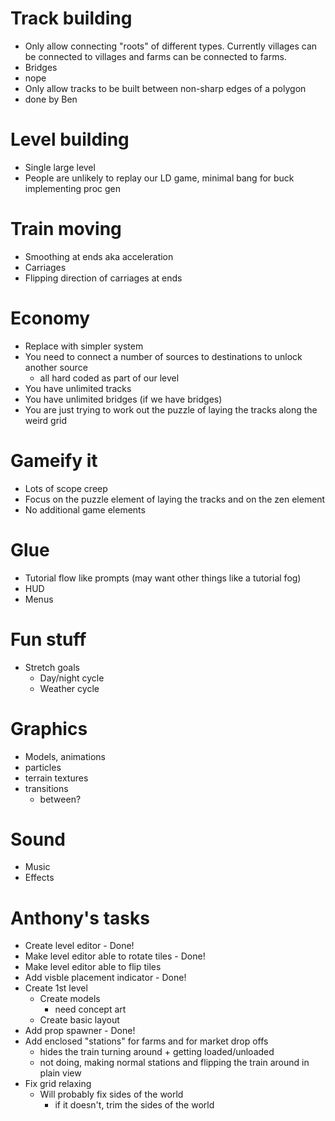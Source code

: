 # Track building

- Only allow connecting "roots" of different types. Currently villages can be connected to villages and farms can be connected to farms.
- Bridges
 - nope
- Only allow tracks to be built between non-sharp edges of a polygon
 - done by Ben

# Level building

- Single large level
- People are unlikely to replay our LD game, minimal bang for buck implementing proc gen

# Train moving

- Smoothing at ends aka acceleration
- Carriages
- Flipping direction of carriages at ends

# Economy

- Replace with simpler system
- You need to connect a number of sources to destinations to unlock another source
  - all hard coded as part of our level
- You have unlimited tracks
- You have unlimited bridges (if we have bridges)
- You are just trying to work out the puzzle of laying the tracks along the weird grid

# Gameify it

- Lots of scope creep
- Focus on the puzzle element of laying the tracks and on the zen element
- No additional game elements

# Glue

- Tutorial flow like prompts (may want other things like a tutorial fog)
- HUD
- Menus

# Fun stuff

- Stretch goals
  - Day/night cycle
  - Weather cycle

# Graphics

- Models, animations
- particles
- terrain textures
- transitions
  - between?

# Sound

- Music
- Effects

# Anthony's tasks

- Create level editor - Done!
- Make level editor able to rotate tiles - Done!
- Make level editor able to flip tiles
- Add visble placement indicator - Done!
- Create 1st level
  - Create models
    - need concept art
  - Create basic layout
- Add prop spawner - Done!
- Add enclosed "stations" for farms and for market drop offs
  - hides the train turning around + getting loaded/unloaded
  - not doing, making normal stations and flipping the train around in plain view
- Fix grid relaxing
  - Will probably fix sides of the world
    - if it doesn't, trim the sides of the world
